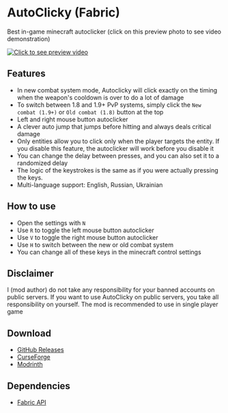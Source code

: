 # AutoClicky (Fabric)
Best in-game minecraft autoclicker (click on this preview photo to see video demonstration)

[![Click to see preview video](https://i.ibb.co/WfBpgJ9/2024-08-20-19-21-50.png)](https://www.youtube.com/watch?v=C8sh3hMvoHk)

## Features
- In new combat system mode, Autoclicky will click exactly on the timing when the weapon's cooldown is over to do a lot of damage
- To switch between 1.8 and 1.9+ PvP systems, simply click the `New combat (1.9+)` or `Old combat (1.8)` button at the top
- Left and right mouse button autoclicker
- A clever auto jump that jumps before hitting and always deals critical damage
- Only entities allow you to click only when the player targets the entity. If you disable this feature, the autoclicker will work before you disable it
- You can change the delay between presses, and you can also set it to a randomized delay
- The logic of the keystrokes is the same as if you were actually pressing the keys.
- Multi-language support: English, Russian, Ukrainian

## How to use
- Open the settings with `N`
- Use `R` to toggle the left mouse button autoclicker
- Use `V` to toggle the right mouse button autoclicker
- Use `H` to switch between the new or old combat system
- You can change all of these keys in the minecraft control settings

## Disclaimer
I (mod author) do not take any responsibility for your banned accounts on public servers. If you want to use AutoClicky on public servers, you take all responsibility on yourself. The mod is recommended to use in single player game

## Download
- [GitHub Releases](https://github.com/breelock/autoclicky/releases)
- [CurseForge](https://www.curseforge.com/minecraft/mc-mods/autoclicky)
- [Modrinth](https://modrinth.com/mod/autoclicky)

## Dependencies
- [Fabric API](https://www.curseforge.com/minecraft/mc-mods/fabric-api)